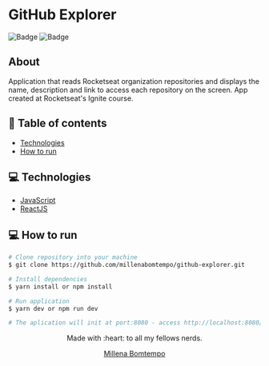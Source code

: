 # GitHub Explorer
![Badge](https://img.shields.io/badge/since-2021-blue?style=flat-square)
![Badge](https://img.shields.io/badge/status-finalizado-green?style=flat-square)

## About

Application that reads Rocketseat organization repositories and displays the name, description and link to access each repository on the screen. 
App created at Rocketseat's Ignite course.

## :pushpin: Table of contents

- [Technologies](#computer-technologies)
- [How to run](#computer-how-to-run)

## :computer: Technologies

- [JavaScript](https://developer.mozilla.org/pt-BR/docs/Web/JavaScript)
- [ReactJS](https://pt-br.reactjs.org/)

## :computer: How to run

```bash
# Clone repository into your machine
$ git clone https://github.com/millenabomtempo/github-explorer.git

# Install dependencies
$ yarn install or npm install

# Run application
$ yarn dev or npm run dev

# The aplication will init at port:8080 - access http://localhost:8080/
```

<p align="center"> Made with :heart: to all my fellows nerds.</p>
<p align="center"><a href="https://github.com/millenabomtempo">Millena Bomtempo</a></p>
